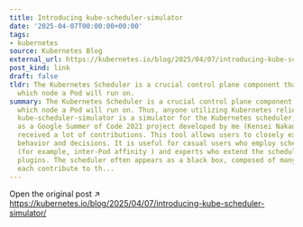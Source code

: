 ```yaml
---
title: Introducing kube-scheduler-simulator
date: '2025-04-07T00:00:00+00:00'
tags:
- kubernetes
source: Kubernetes Blog
external_url: https://kubernetes.io/blog/2025/04/07/introducing-kube-scheduler-simulator/
post_kind: link
draft: false
tldr: The Kubernetes Scheduler is a crucial control plane component that determines
  which node a Pod will run on.
summary: The Kubernetes Scheduler is a crucial control plane component that determines
  which node a Pod will run on. Thus, anyone utilizing Kubernetes relies on a scheduler.
  kube-scheduler-simulator is a simulator for the Kubernetes scheduler, that started
  as a Google Summer of Code 2021 project developed by me (Kensei Nakada) and later
  received a lot of contributions. This tool allows users to closely examine the scheduler’s
  behavior and decisions. It is useful for casual users who employ scheduling constraints
  (for example, inter-Pod affinity ) and experts who extend the scheduler with custom
  plugins. The scheduler often appears as a black box, composed of many plugins that
  each contribute to th...
---
```

Open the original post ↗ https://kubernetes.io/blog/2025/04/07/introducing-kube-scheduler-simulator/
